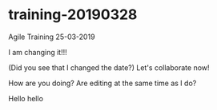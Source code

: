 # training-20190328

Agile Training 25-03-2019


I am changing it!!!

(Did you see that I changed the date?)
Let's collaborate now!

How are you doing? Are editing at the same time as I do?

Hello hello
